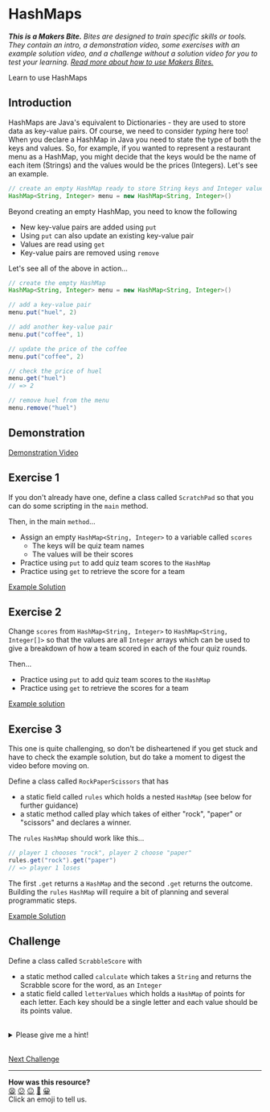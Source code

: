 # HashMaps

_**This is a Makers Bite.** Bites are designed to train specific skills or
tools. They contain an intro, a demonstration video, some exercises with an
example solution video, and a challenge without a solution video for you to test
your learning. [Read more about how to use Makers
Bites.](https://github.com/makersacademy/course/blob/main/labels/bites.md)_

<!-- OMITTED -->

Learn to use HashMaps

## Introduction

HashMaps are Java's equivalent to Dictionaries - they are used to store data as key-value pairs. Of course, we need to consider _typing_ here too! When you declare a HashMap in Java you need to state the type of both the keys and values. So, for example, if you wanted to represent a restaurant menu as a HashMap, you might decide that the keys would be the name of each item (Strings) and the values would be the prices (Integers). Let's see an example.

```java
// create an empty HashMap ready to store String keys and Integer values
HashMap<String, Integer> menu = new HashMap<String, Integer>()
```

Beyond creating an empty HashMap, you need to know the following
* New key-value pairs are added using `put`
* Using `put` can also update an existing key-value pair
* Values are read using `get`
* Key-value pairs are removed using `remove`

Let's see all of the above in action...

```java
// create the empty HashMap
HashMap<String, Integer> menu = new HashMap<String, Integer>()

// add a key-value pair
menu.put("huel", 2)

// add another key-value pair
menu.put("coffee", 1)

// update the price of the coffee
menu.put("coffee", 2)

// check the price of huel
menu.get("huel")
// => 2

// remove huel from the menu
menu.remove("huel")
```

## Demonstration

<!-- OMITTED -->

[Demonstration Video](https://youtu.be/mEwjt6l96JQ)

## Exercise 1

If you don't already have one, define a class called `ScratchPad` so that you can do some scripting in the `main` method.

Then, in the main `method`...
- Assign an empty `HashMap<String, Integer>` to a variable called `scores`
  - The keys will be quiz team names
  - The values will be their scores
- Practice using `put` to add quiz team scores to the `HashMap`
- Practice using `get` to retrieve the score for a team

[Example Solution](https://youtu.be/oMclCjDzcGo)
## Exercise 2

Change `scores` from `HashMap<String, Integer>` to `HashMap<String, Integer[]>` so that the values are all `Integer` arrays which can be used to give a breakdown of how a team scored in each of the four quiz rounds.

Then...
- Practice using `put` to add quiz team scores to the `HashMap`
- Practice using `get` to retrieve the scores for a team

[Example solution](https://youtu.be/FOuxIG-F4Vg)

## Exercise 3

This one is quite challenging, so don't be disheartened if you get stuck and have to check the example solution, but do take a moment to digest the video before moving on.

Define a class called `RockPaperScissors` that has
- a static field called `rules` which holds a nested `HashMap` (see below for further guidance)
- a static method called play which takes of either "rock", "paper" or "scissors" and declares a winner.

The `rules` `HashMap` should work like this...

```java
// player 1 chooses "rock", player 2 choose "paper"
rules.get("rock").get("paper")
// => player 1 loses
```

The first `.get` returns a `HashMap` and the second `.get` returns the outcome. Building the `rules` `HashMap` will require a bit of planning and several programmatic steps.

[Example Solution](https://youtu.be/-sOWDLdQ574)

## Challenge

Define a class called `ScrabbleScore` with
- a static method called `calculate` which takes a `String` and returns the Scrabble score for the word, as an `Integer`
- a static field called `letterValues` which holds a `HashMap` of points for each letter. Each key should be a single letter and each value should be its points value.

<br>
<details>
  <summary>
    Please give me a hint!
  </summary>
  <p>
    Calculating the Scrabble score for a given word will require a few steps
    <ul>
      <li>Creating a variable to hold the total score - it should start at 0</li>
      <li>Splitting the word into letters</li>
      <li>Looping over the letters to get the score for each one</li>
      <li>Adding the score for each letter to the total score</li>
      <li>Returning the total score</li>
    </ul>
  </p>
</details>
<br>


[Next Challenge](12_interfaces_bite.md)

<!-- BEGIN GENERATED SECTION DO NOT EDIT -->

---

**How was this resource?**  
[😫](https://airtable.com/shrUJ3t7KLMqVRFKR?prefill_Repository=makersacademy%2Fjava-fundamentals-with-intellij&prefill_File=bites%2F11_data_structures_2_bite.md&prefill_Sentiment=😫) [😕](https://airtable.com/shrUJ3t7KLMqVRFKR?prefill_Repository=makersacademy%2Fjava-fundamentals-with-intellij&prefill_File=bites%2F11_data_structures_2_bite.md&prefill_Sentiment=😕) [😐](https://airtable.com/shrUJ3t7KLMqVRFKR?prefill_Repository=makersacademy%2Fjava-fundamentals-with-intellij&prefill_File=bites%2F11_data_structures_2_bite.md&prefill_Sentiment=😐) [🙂](https://airtable.com/shrUJ3t7KLMqVRFKR?prefill_Repository=makersacademy%2Fjava-fundamentals-with-intellij&prefill_File=bites%2F11_data_structures_2_bite.md&prefill_Sentiment=🙂) [😀](https://airtable.com/shrUJ3t7KLMqVRFKR?prefill_Repository=makersacademy%2Fjava-fundamentals-with-intellij&prefill_File=bites%2F11_data_structures_2_bite.md&prefill_Sentiment=😀)  
Click an emoji to tell us.

<!-- END GENERATED SECTION DO NOT EDIT -->
